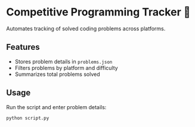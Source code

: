 # Competitive Programming Tracker 🚀
Automates tracking of solved coding problems across platforms.

## Features
- Stores problem details in `problems.json`
- Filters problems by platform and difficulty
- Summarizes total problems solved

## Usage
Run the script and enter problem details:
```sh
python script.py
